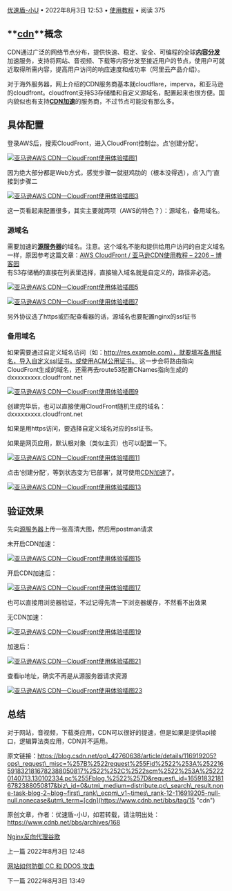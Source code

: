 [优速盾-小U](https://www.cdnb.net/bbs/gerenzhongxin/cdnb) • 2022年8月3日 12:53 • [使用教程](https://www.cdnb.net/bbs/archives/category/yousudun/shiyongjiaocheng) • 阅读 375

## [](https://www.cdnb.net/bbs/tag/15)**[**cdn**](https://www.cdnb.net/bbs/go?_=fafb2576f8aHR0cHM6Ly93d3cuY2RuYi5uZXQv)**概念

CDN通过广泛的网络节点分布，提供快速、稳定、安全、可编程的全球[**内容分发**](https://www.cdnb.net/bbs/go?_=fafb2576f8aHR0cHM6Ly93d3cuY2RuYi5uZXQv)加速服务，支持将网站、音视频、下载等内容分发至接近用户的节点，使用户可就近取得所需内容，提高用户访问的响应速度和成功率（阿里云产品介绍）。

对于海外服务器，网上介绍的CDN服务商基本就cloudflare，imperva，和亚马逊的cloudfront。cloudfront支持S3存储桶和自定义源域名，配置起来也很方便。国内貌似也有支持[**CDN加速**](https://www.cdnb.net/bbs/tag/37)的服务商，不过节点可能没有那么多。

## 具体配置

登录AWS后，搜索CloudFront，进入CloudFront控制台。点‘创建分配’。

[![](https://www.cdnb.net/bbs/wp-content/uploads/2022/08/20210517184315931.png "亚马逊AWS CDN—CloudFront使用体验插图1")](https://www.cdnb.net/bbs/wp-content/uploads/2022/08/20210517184315931.png)

因为绝大部分都是Web方式，感觉步骤一就挺鸡肋的（根本没得选），点‘入门’直接到步骤二

[![](https://www.cdnb.net/bbs/wp-content/uploads/2022/08/20210517184650258.png "亚马逊AWS CDN—CloudFront使用体验插图3")](https://www.cdnb.net/bbs/wp-content/uploads/2022/08/20210517184650258.png)

这一页看起来配置很多，其实主要就两项（AWS的特色？）：源域名，备用域名。

### 源域名

需要加速的[**源服务器**](https://www.cdnb.net/bbs/tag/31)的域名。注意。这个域名不能和提供给用户访问的自定义域名一样，原因参考这篇文章：[AWS CloudFront / 亚马逊CDN使用教程 – 2206 – 博客园](https://www.cdnb.net/bbs/go?_=33c97399adaHR0cHM6Ly93d3cuY25ibG9ncy5jb20vdzIyMDYvcC85OTEwMjQ2Lmh0bWw%3D "AWS CloudFront / 亚马逊CDN使用教程 - 2206 - 博客园")  
有S3存储桶的直接在列表里选择，直接输入域名就是自定义的，路径非必选。

[![](https://www.cdnb.net/bbs/wp-content/uploads/2022/08/20210827115329665.png "亚马逊AWS CDN—CloudFront使用体验插图5")](https://www.cdnb.net/bbs/wp-content/uploads/2022/08/20210827115329665.png)

[![](https://www.cdnb.net/bbs/wp-content/uploads/2022/08/a6d1c2b6b54c47088a09f78ef53f6455.png "亚马逊AWS CDN—CloudFront使用体验插图7")](https://www.cdnb.net/bbs/wp-content/uploads/2022/08/a6d1c2b6b54c47088a09f78ef53f6455.png)

另外协议选了https或匹配查看器的话，源域名也要配置nginx的ssl证书

### 备用域名

如果需要通过自定义域名访问（如：http://res.example.com），就要填写备用域名，导入自定义ssl证书，或使用ACM公用证书。 这一步会将路由指向CloudFront生成的域名，还需再去route53配置CNames指向生成的dxxxxxxxxx.cloudfront.net

[![](https://www.cdnb.net/bbs/wp-content/uploads/2022/08/20210519112152160.png "亚马逊AWS CDN—CloudFront使用体验插图9")](https://www.cdnb.net/bbs/wp-content/uploads/2022/08/20210519112152160.png)

创建完毕后，也可以直接使用CloudFront随机生成的域名：dxxxxxxxxx.cloudfront.net

如果是用https访问，要选择自定义域名对应的ssl证书。

如果是网页应用，默认根对象（类似主页）也可以配置一下。

[![](https://www.cdnb.net/bbs/wp-content/uploads/2022/08/20210519112836793.png "亚马逊AWS CDN—CloudFront使用体验插图11")](https://www.cdnb.net/bbs/wp-content/uploads/2022/08/20210519112836793.png)

点击‘创建分配’，等到状态变为‘已部署’，就可使用[CDN加速](https://www.cdnb.net/bbs/tag/37 "CDN加速")了。

[![](https://www.cdnb.net/bbs/wp-content/uploads/2022/08/2021051810045882.png "亚马逊AWS CDN—CloudFront使用体验插图13")](https://www.cdnb.net/bbs/wp-content/uploads/2022/08/2021051810045882.png)

## 验证效果

先向[源服务器](https://www.cdnb.net/bbs/tag/31 "源服务器")上传一张高清大图，然后用postman请求

未开启CDN加速：

[![](https://www.cdnb.net/bbs/wp-content/uploads/2022/08/20210519114105416.png "亚马逊AWS CDN—CloudFront使用体验插图15")](https://www.cdnb.net/bbs/wp-content/uploads/2022/08/20210519114105416.png)

开启CDN加速后：

[![](https://www.cdnb.net/bbs/wp-content/uploads/2022/08/20210519114202891.png "亚马逊AWS CDN—CloudFront使用体验插图17")](https://www.cdnb.net/bbs/wp-content/uploads/2022/08/20210519114202891.png)

也可以直接用浏览器验证，不过记得先清一下浏览器缓存，不然看不出效果

无CDN加速：

[![](https://www.cdnb.net/bbs/wp-content/uploads/2022/08/20210519114505104.png "亚马逊AWS CDN—CloudFront使用体验插图19")](https://www.cdnb.net/bbs/wp-content/uploads/2022/08/20210519114505104.png)

加速后：

[![](https://www.cdnb.net/bbs/wp-content/uploads/2022/08/20210519114528933.png "亚马逊AWS CDN—CloudFront使用体验插图21")](https://www.cdnb.net/bbs/wp-content/uploads/2022/08/20210519114528933.png)

查看ip地址，确实不再是从源服务器请求资源

[![](https://www.cdnb.net/bbs/wp-content/uploads/2022/08/20210519114748666.png "亚马逊AWS CDN—CloudFront使用体验插图23")](https://www.cdnb.net/bbs/wp-content/uploads/2022/08/20210519114748666.png)

## 总结

对于网站，音视频，下载类应用，CDN可以很好的提速，但是如果是提供api接口，逻辑算法类应用，CDN并不适用。

原文链接：https://blog.csdn.net/qq\_42760638/article/details/116919205?ops\_request\_misc=%257B%2522request%255Fid%2522%253A%2522165918321816782388050817%2522%252C%2522scm%2522%253A%252220140713.130102334.pc%255Fblog.%2522%257D&request\_id=165918321816782388050817&biz\_id=0&utm\_medium=distribute.pc\_search\_result.none-task-blog-2~blog~first\_rank\_ecpm\_v1~times\_rank-12-116919205-null-null.nonecase&utm\_term=[cdn](https://www.cdnb.net/bbs/tag/15 "cdn")

原创文章，作者：优速盾-小U，如若转载，请注明出处：https://www.cdnb.net/bbs/archives/168

[Nginx反向代理谷歌](https://www.cdnb.net/bbs/archives/5560 "Nginx反向代理谷歌")

上一篇 2022年8月3日 12:48

[网站如何防御 CC 和 DDOS 攻击](https://www.cdnb.net/bbs/archives/6616 "网站如何防御 CC 和 DDOS 攻击")

下一篇 2022年8月3日 13:49